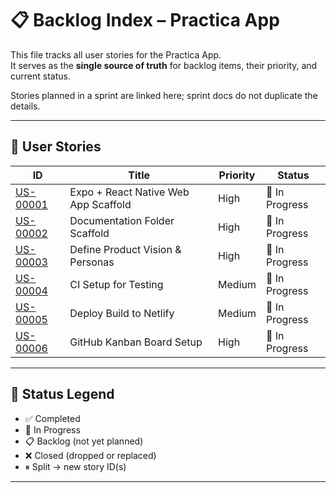 # 📋 Backlog Index – Practica App

This file tracks all user stories for the Practica App.  
It serves as the **single source of truth** for backlog items, their priority, and current status.  

Stories planned in a sprint are linked here; sprint docs do not duplicate the details.  

---

## 📑 User Stories

| ID | Title | Priority | Status |
|----|-------|----------|--------|
| [US-00001](US-00001.md) | Expo + React Native Web App Scaffold | High | 🔄 In Progress |
| [US-00002](US-00002.md) | Documentation Folder Scaffold | High | 🔄 In Progress |
| [US-00003](US-00003.md) | Define Product Vision & Personas | High | 🔄 In Progress |
| [US-00004](US-00004.md) | CI Setup for Testing | Medium | 🔄 In Progress |
| [US-00005](US-00005.md) | Deploy Build to Netlify | Medium | 🔄 In Progress |
| [US-00006](US-00006.md) | GitHub Kanban Board Setup | High | 🔄 In Progress |

---

## 📌 Status Legend

- ✅ Completed  
- 🔄 In Progress  
- 📋 Backlog (not yet planned)  
- ❌ Closed (dropped or replaced)  
- ⏸ Split → new story ID(s)  

---

